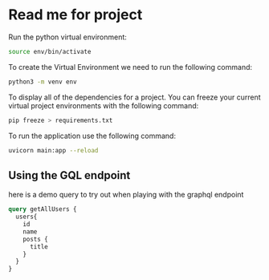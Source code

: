 # Read me for project

Run the python virtual environment:

```bash
source env/bin/activate
```

To create the Virtual Environment we need to run the following command:

```bash
python3 -m venv env
```

To display all of the dependencies for a project. You can freeze your current virtual project environments with the following command:

```bash
pip freeze > requirements.txt
```

To run the application use the following command:

```bash
uvicorn main:app --reload
```

## Using the GQL endpoint

here is a demo query to try out when playing with the graphql endpoint

```graphql
query getAllUsers {
  users{
    id
    name
    posts {
      title
    }
  }
}
```
